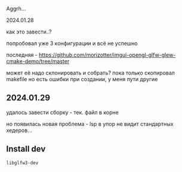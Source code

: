 Aggrh...

2024.01.28

как это завести..?

попробовал уже 3 конфигурации и всё не успешно

последняя - https://github.com/morizotter/imgui-opengl-glfw-glew-cmake-demo/tree/master

может её надо склонировать и собрать? пока только скопировал makefile но есть ошибки при создании, у меня пути другие

## 2024.01.29

удалось завести сборку - тек. файл в корне

но появилась новая проблема - lsp в упор не видит стандартных хедеров...

## Install dev

```bash
libglfw3-dev
```
